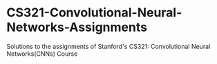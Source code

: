 # CS321-Convolutional-Neural-Networks-Assignments
Solutions to the assignments of Stanford's CS321: Convolutional Neural Networks(CNNs) Course 
